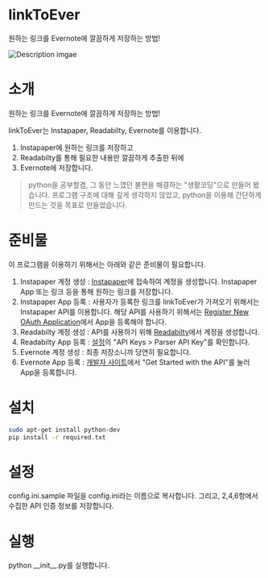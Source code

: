 # linkToEver

원하는 링크를 Evernote에 깔끔하게 저장하는 방법!

![Description imgae](https://raw.github.com/painnick/linkToEver/master/docs/images/linktoever.png)

# 소개

원하는 링크를 Evernote에 깔끔하게 저장하는 방법!

linkToEver는 Instapaper, Readabilty, Evernote를 이용합니다.

1. Instapaper에 원하는 링크를 저장하고
2. Readabilty를 통해 필요한 내용만 깔끔하게 추출한 뒤에
3. Evernote에 저장합니다.

> python을 공부할겸, 그 동안 느꼈던 불편을 해결하는 "생활코딩"으로 만들어 봤습니다.
> 프로그램 구조에 대해 깊게 생각하지 않았고, python을 이용해 간단하게 만드는 것을 목표로 만들었습니다.

# 준비물

이 프로그램을 이용하기 위해서는 아래와 같은 준비물이 필요합니다.

1. Instapaper 계정 생성 : [Instapaper](https://www.instapaper.com/)에 접속하여 계정을 생성합니다. Instapaper App 또는 링크 등을 통해 원하는 링크를 저장합니다.
2. Instapaper App 등록 : 사용자가 등록한 링크를 linkToEver가 가져오기 위해서는 Instapaper API를 이용합니다. 해당 API를 사용하기 위해서는 [Register New OAuth Application](https://www.instapaper.com/main/request_oauth_consumer_token)에서 App을 등록해야 합니다.
3. Readabilty 계정 생성 : API를 사용하기 위해 [Readabilty](https://www.readability.com/)에서 계정을 생성합니다.
4. Readabilty App 등록 : [설정](https://www.readability.com/settings/account)의 "API Keys > Parser API Key"를 확인합니다.
5. Evernote 계정 생성 : 최종 저장소니까 당연히 필요합니다.
6. Evernote App 등록 : [개발자 사이트](https://dev.evernote.com/)에서 "Get Started with the API"를 눌러 App을 등록합니다.

# 설치
```bash
sudo apt-get install python-dev
pip install -r required.txt
```

# 설정
config.ini.sample 파일을 config.ini라는 이름으로 복사합니다. 그리고, 2,4,6항에서 수집한 API 인증 정보를 저장합니다.

# 실행
python \_\_init\_\_.py를 실행합니다.

